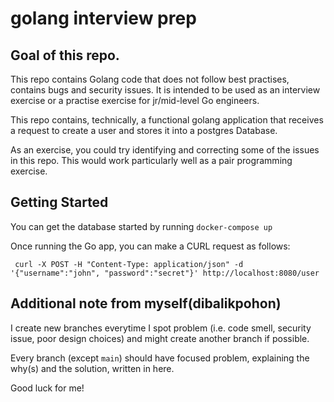 # golang interview prep

## Goal of this repo.

This repo contains Golang code that does not follow best practises, contains bugs and security issues. It is intended to
be used as an interview exercise or a practise exercise for jr/mid-level Go engineers.

This repo contains, technically, a functional golang application that receives a request to create a user and stores it
into a postgres Database.

As an exercise, you could try identifying and correcting some of the issues in this repo. This would work particularly
well as a pair programming exercise.

## Getting Started

You can get the database started by running `docker-compose up`

Once running the Go app, you can make a CURL request as follows:

```curl
 curl -X POST -H "Content-Type: application/json" -d '{"username":"john", "password":"secret"}' http://localhost:8080/user
```

## Additional note from myself(dibalikpohon)

I create new branches everytime I spot problem (i.e. code smell, security issue, poor design choices) and might create another branch if possible.

Every branch (except `main`) should have focused problem, explaining the why(s) and the solution, written in here.

Good luck for me!
